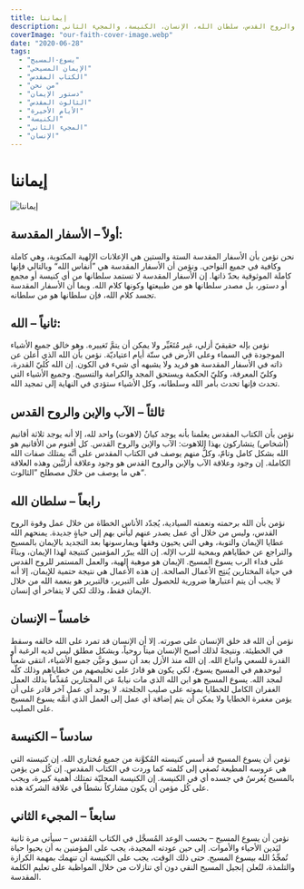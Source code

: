 ```yaml
---
title: إيماننا
description: دستور إيماننا المختصر، ويتناول الأسفار المقدسة، الله، الآب والإبن والروح القدس، سلطان الله، الإنسان، الكنيسة، والمجيء الثاني.
coverImage: "our-faith-cover-image.webp"
date: "2020-06-28"
tags:
  - "يسوع-المسيح"
  - "الإيمان المسيحي"
  - "الكتاب المقدس"
  - "من نحن"
  - "دستور الإيمان"
  - "الثالوث المقدس"
  - "الأيام الأخيرة"
  - "الكنيسة"
  - "المجيء الثاني"
  - "الإنسان"
---
```


# إيماننا
![إيماننا](statement-of-faith\our-faith.webp?width=full&description=hidden)
## أولاً – الأسفار المقدسة:

نحن نؤمن بأن الأسفار المقدسة الستة والستين هي الإعلانات الإلهية المكتوبة، وهي كاملة وكافية في جميع النواحي. ونؤمن أن الأسفار المقدسة هي ”أنفاس الله“ وبالتالي فإنها كاملة الموثوقية بحدّ ذاتها. إن الأسفار المقدسة لا تستمد سلطانها من أي كنيسة أو مجمع أو دستور، بل مصدر سلطانها هو من طبيعتها وكونها كلام الله. وبما أن الأسفار المقدسة تجسد كلام الله، فإن سلطانها هو من سلطانه.

## ثانياً – الله:

نؤمن بإله حقيقيّ أزلي، غير مُتَغَيِّر ولا يمكن أن يتمَّ تَغييره. وهو خالق جميع الأشياء الموجودة في السماء وعلى الأرض في ستّة أيام اعتياديّة. نؤمن بأن الله الذي أعلن عن ذاته في الأسفار المقدسة هو فريد ولا يشبهه أي شيء في الكون. إن الله كُليّ القدرة، وكليّ المعرفة، وكليّ الحكمة ويستحق المجد والكرامة والتسبيح. وجميع الأشياء التي تحدث فإنها تحدث بأمر الله وسلطانه، وكل الأشياء ستؤدي في النهاية إلى تمجيد الله.

## ثالثاً – الآب والإبن والروح القدس

نؤمن بأن الكتاب المقدس يعلمنا بأنه يوجد كيانٌ (لاهوت) واحد لله، إلا أنه يوجد ثلاثة أقانيم (أشخاص) يتشاركون بهذا اللاهوت: الآب والإبن والروح القدس. كل أقنوم من الأقانيم هو الله بشكل كامل وتامّ، وكلُّ منهم يوصف في الكتاب المقدس على أنَّه يمتلك صفات الله الكاملة. إن وجود وعلاقة الآب والإبن والروح القدس هو وجود وعلاقة أزليَّين وهذه العلاقة هي ما يوصف من خلال مصطلح ”الثالوث“.

## رابعاً – سلطان الله

نؤمن بأن الله برحمته ونعمته السيادية، يُجدّد الأناس الخطاة من خلال عمل وقوة الروح القدس، وليس من خلال أي عمل يصدر عنهم ليأتي بهم إلى حياةٍ جديدة. يمنحهم الله عطايا الإيمان والتوبة، وهي التي يحيون وفقها ويمارسونها بعد التجديد بالإيمان بالمسيح والتراجع عن خطاياهم وبمحبة للرب الإله. إن الله يبرّر المؤمنين كنتيجة لهذا الإيمان، وبناءً على فداء الرب يسوع المسيح. الإيمان هو موهبة إلهية، والعمل المستمر للروح القدس في حياة المختارين يُنتِج الأعمال الصالحة. إن هذه الأعمال هي نتيجة حتمية للإيمان، إلا أنه لا يجب أن يتم اعتبارها ضرورية للحصول على التبرير، فالتبرير هو بنعمة الله من خلال الإيمان فقط، وذلك لكي لا يتفاخر أي إنسان.

## خامساً – الإنسان

نؤمن أن الله قد خلق الإنسان على صورته. إلا أن الإنسان قد تمرد على الله خالقه وسقط في الخطيئة. ونتيجةً لذلك أصبح الإنسان ميتاً روحياً، وبشكل مطلق ليس لديه الرغبة أو القدرة للسعي واتباع الله. إن الله منذ الأزل بعد أن سبق وعيَّن جميع الأشياء، انتقى شعباً ليوحدهم في المسيح يسوع، لكي يكون هو قادرُ على تخليصهم من خطاياهم وذلك كلّه لمجد الله. يسوع المسيح هو ابن الله الذي مات نيابةً عن المختارين مُقدِّماً بذلك العمل الغفران الكامل للخطايا بموته على صليب الجلجثة. لا يوجد أي عمل آخر قادر على أن يؤمن مغفرة الخطايا ولا يمكن أن يتم إضافة أي عمل إلى العمل الذي أتمَّه يسوع المسيح على الصليب.

## سادساً – الكنيسة

نؤمن أن يسوع المسيح قد أسس كنيسته المُكوَّنة من جميع مُختاري الله. إن كنيسته التي هي عروسه المطيعة تُصغي إلى كلمته كما وردت في الكتاب المقدس. إن كُل من يؤمن بالمسيح يُغرسُ في جسده أي في الكنيسة. إن الكنيسة المحليّة تمتلك أهمية كبيرة، ويجب على كُل مؤمن أن يكون مشاركاً نشطاً في علاقة الشركة هذه.

## سابعاً – المجيء الثاني

نؤمن أن يسوع المسيح – بحسب الوعد المُسجَّل في الكتاب المُقدس – سيأتي مرة ثانية ليَدين الأحياء والأموات. إلى حين عودته المجيدة، يجب على المؤمنين به أن يحيوا حياة تُمجِّدُ الله بيسوع المسيح. حتى ذلك الوقت، يجب على الكنيسة أن تنهمك بمهمة الكرازة والتلمذة، لتُعلن إنجيل المسيح النقي دون أي تنازلات من خلال المواظبة على تعليم الكلمة المقدسة.
